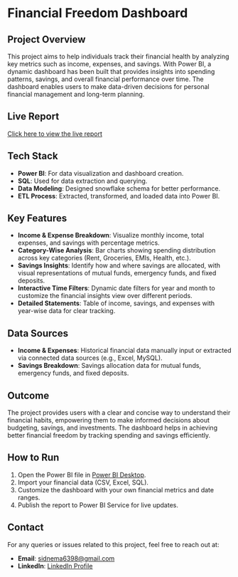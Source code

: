 # Financial Freedom Dashboard

## Project Overview
This project aims to help individuals track their financial health by analyzing key metrics such as income, expenses, and savings. With Power BI, a dynamic dashboard has been built that provides insights into spending patterns, savings, and overall financial performance over time. The dashboard enables users to make data-driven decisions for personal financial management and long-term planning.

## Live Report
[Click here to view the live report](https://app.powerbi.com/view?r=eyJrIjoiNDZjMTUxNmEtNzU4YS00YWIyLWJmYjctN2Q1NjNkMDg5YzllIiwidCI6ImM2ZTU0OWIzLTVmNDUtNDAzMi1hYWU5LWQ0MjQ0ZGM1YjJjNCJ9)

## Tech Stack
- **Power BI**: For data visualization and dashboard creation.
- **SQL**: Used for data extraction and querying.
- **Data Modeling**: Designed snowflake schema for better performance.
- **ETL Process**: Extracted, transformed, and loaded data into Power BI.

## Key Features
- **Income & Expense Breakdown**: Visualize monthly income, total expenses, and savings with percentage metrics.
- **Category-Wise Analysis**: Bar charts showing spending distribution across key categories (Rent, Groceries, EMIs, Health, etc.).
- **Savings Insights**: Identify how and where savings are allocated, with visual representations of mutual funds, emergency funds, and fixed deposits.
- **Interactive Time Filters**: Dynamic date filters for year and month to customize the financial insights view over different periods.
- **Detailed Statements**: Table of income, savings, and expenses with year-wise data for clear tracking.

## Data Sources
- **Income & Expenses**: Historical financial data manually input or extracted via connected data sources (e.g., Excel, MySQL).
- **Savings Breakdown**: Savings allocation data for mutual funds, emergency funds, and fixed deposits.

## Outcome
The project provides users with a clear and concise way to understand their financial habits, empowering them to make informed decisions about budgeting, savings, and investments. The dashboard helps in achieving better financial freedom by tracking spending and savings efficiently.

## How to Run
1. Open the Power BI file in [Power BI Desktop](https://powerbi.microsoft.com/).
2. Import your financial data (CSV, Excel, SQL).
3. Customize the dashboard with your own financial metrics and date ranges.
4. Publish the report to Power BI Service for live updates.

## Contact
For any queries or issues related to this project, feel free to reach out at:
- **Email**: sidnema6398@gmail.com
- **LinkedIn**: [LinkedIn Profile](https://www.linkedin.com/in/siddhart-nema/)
